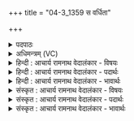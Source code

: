 +++
title = "04-3_1359 स वर्धिता"

+++
<details><summary>पदपाठः</summary>

सः꣢। व꣣र्धिता꣢। व꣡र्ध꣢꣯नः। पू꣣य꣡मा꣢नः। सो꣡मः꣢꣯। मी꣣ढ्वा꣢न्। अ꣣भि꣢। नः꣣। ज्यो꣡ति꣢꣯षा। आ꣣वीत्। य꣡त्र꣢꣯। नः꣢। पू꣡र्वे꣢꣯। पि꣣त꣡रः꣢। प꣣दज्ञाः꣢। प꣣द। ज्ञाः꣢। स्व꣣र्वि꣡दः꣢। स्वः꣣। वि꣡दः꣢꣯। अ꣣भि꣢। गाः। अ꣡द्रि꣢꣯म्। अ। द्रि꣣म्। इष्ण꣢न्। १३५९।
</details>

<details><summary>अधिमन्त्रम् (VC)</summary>

- पवमानः सोमः
- पराशरः शाक्त्यः
- त्रिष्टुप्
- धैवतः
</details>

<details><summary>हिन्दी : आचार्य रामनाथ वेदालंकार - विषयः</summary>

अगले मन्त्र में उपासक अपनी कामना प्रकट कर रहा है।
</details>

<details><summary>हिन्दी : आचार्य रामनाथ वेदालंकार - पदार्थः</summary>

पदार्थान्वयभाषाः -  (वर्धिता) बढ़ानेवाला, (वर्धनः) स्वयं बढ़ा हुआ अर्थात् महिमा को प्राप्त, (पूयमानः) उपासकों से प्राप्त किया जाता हुआ, (मीढ़्वान्) सुख सींचनेवाला, (सोमः) जगत् का रचयिता परमेश्वर (ज्योतिषा) ज्योति के द्वारा (नः) हमारी (अभि आवीत्) रक्षा करे, (यत्र) जिसके आश्रय में विद्यमान (पदज्ञाः) मोक्षपद के ज्ञाता, (नः) हमारे (पूर्वे पितरः) श्रेष्ठ पितृजन (गाः अभि) दिव्य प्रकाश की किरणों को प्राप्त करने के लिए (अद्रिम्) पर्वत के समान रुकावट डालनेवाले तमोजाल को (इष्णन्) दूर कर देते हैं,तथा (स्वर्विदः) मोक्ष के आनन्द को प्राप्त करनेवाले हो जाते हैं ॥३॥
</details>

<details><summary>हिन्दी : आचार्य रामनाथ वेदालंकार - भावार्थः</summary>

भावार्थभाषाः -  ज्योतिर्मय परमात्मा की उपासना से मनुष्य भी ज्योतिष्मान् होकर मोक्ष पा लेते हैं ॥३॥
</details>

<details><summary>संस्कृत : आचार्य रामनाथ वेदालंकार - विषयः</summary>

अथोपासकः स्वकामनां प्रकटयति।
</details>

<details><summary>संस्कृत : आचार्य रामनाथ वेदालंकार - पदार्थः</summary>

पदार्थान्वयभाषाः -  (वर्धिता) वर्धयिता (वर्धनः) स्वयं वृद्धः प्राप्तमहिमः इत्यर्थः, (पूयमानः) उपासकैः गम्यमानः।[पवते गतिकर्मा। निघं०२।१४।], (मीढ्वान्) सुखसेक्ता।[मिह सेचने,लिटः क्वसुः।] (सोमः) जगत्स्रष्टा परमेश्वरः (ज्योतिषा) तेजसा (नः) अस्मान् (अभि आवीत्२) अभिरक्षतु। (यत्र) यस्याश्रये विद्यमानाः (पदज्ञाः) मोक्षमार्गस्य ज्ञातारः (नः) अस्माकम् (पूर्वे पितरः) श्रेष्ठाः पितृजनाः (गाः अभि) दिव्यप्रकाशरश्मीन् प्राप्तुम् (अद्रिम्) पर्वतवत् प्रतिबन्धकं तमोजालम् (इष्णन्) ऐष्णन् अपनयन्ति।[इष आभीक्ष्ण्ये क्र्यादिः,वर्तमाने लङ्।] (स्वर्विदः) प्राप्तमोक्षानन्दाश्च जायन्ते ॥३॥
</details>

<details><summary>संस्कृत : आचार्य रामनाथ वेदालंकार - भावार्थः</summary>

भावार्थभाषाः -  ज्योतिर्मयस्य परमात्मन उपासनया मनुष्या अपि ज्योतिष्मन्तो भूत्वा मोक्षं लभन्ते ॥३॥
</details>